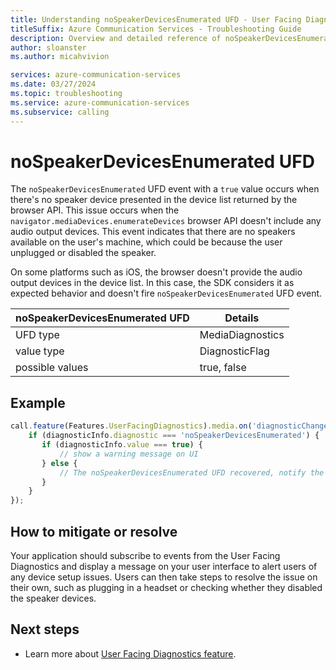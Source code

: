 ```yaml
---
title: Understanding noSpeakerDevicesEnumerated UFD - User Facing Diagnostics
titleSuffix: Azure Communication Services - Troubleshooting Guide
description: Overview and detailed reference of noSpeakerDevicesEnumerated UFD
author: sloanster
ms.author: micahvivion

services: azure-communication-services
ms.date: 03/27/2024
ms.topic: troubleshooting
ms.service: azure-communication-services
ms.subservice: calling
---
```


# noSpeakerDevicesEnumerated UFD
The `noSpeakerDevicesEnumerated` UFD event with a `true` value occurs when there's no speaker device presented in the device list returned by the browser API. This issue occurs when the `navigator.mediaDevices.enumerateDevices` browser API doesn't include any audio output devices. This event indicates that there are no speakers available on the user's machine, which could be because the user unplugged or disabled the speaker.

On some platforms such as iOS, the browser doesn't provide the audio output devices in the device list. In this case, the SDK considers it as expected behavior and doesn't fire `noSpeakerDevicesEnumerated` UFD event.

| noSpeakerDevicesEnumerated UFD        | Details                |
| --------------------------------------|------------------------|
| UFD type                              | MediaDiagnostics       |
| value type                            | DiagnosticFlag         |
| possible values                       | true, false            |

## Example
```typescript
call.feature(Features.UserFacingDiagnostics).media.on('diagnosticChanged', (diagnosticInfo) => {
    if (diagnosticInfo.diagnostic === 'noSpeakerDevicesEnumerated') {
       if (diagnosticInfo.value === true) {
           // show a warning message on UI
       } else {
           // The noSpeakerDevicesEnumerated UFD recovered, notify the user
       }
    }
});
```
## How to mitigate or resolve
Your application should subscribe to events from the User Facing Diagnostics and display a message on your user interface to alert users of any device setup issues.
Users can then take steps to resolve the issue on their own, such as plugging in a headset or checking whether they disabled the speaker devices.

## Next steps
* Learn more about [User Facing Diagnostics feature](../../../../../concepts/voice-video-calling/user-facing-diagnostics.md?pivots=platform-web).
